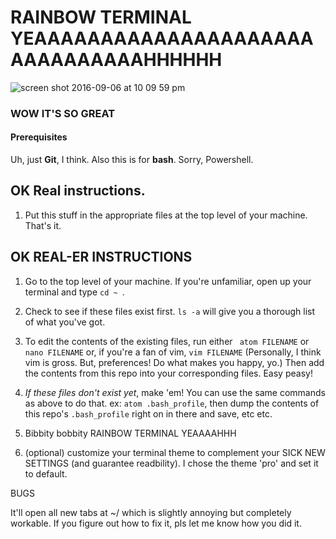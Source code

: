 # RAINBOW TERMINAL **YEAAAAAAAAAAAAAAAAAAAAAAAAAAAAAAAHHHHHH**

![screen shot 2016-09-06 at 10 09 59 pm](https://cloud.githubusercontent.com/assets/13214521/18300663/0c972014-7480-11e6-954c-f90554f944ad.png)

### WOW IT'S SO GREAT

#### Prerequisites

Uh, just **Git**, I think.  Also this is for **bash**.  Sorry, Powershell.

## OK Real instructions.

1. Put this stuff in the appropriate files at the top level of your machine. That's it.  

## **OK REAL-ER INSTRUCTIONS**

1.  Go to the top level of your machine. If you're unfamiliar, open up your terminal and type `cd ~ `.
2. Check to see if these files exist first.  `ls -a` will give you a thorough list of what you've got.  
3. To edit the contents of the existing files, run either ` atom FILENAME` or `nano FILENAME` or, if you're a fan of vim, `vim FILENAME`  (Personally, I think vim is gross.  But, preferences!  Do what makes you happy, yo.)  Then add the contents from this repo into your corresponding files.  Easy peasy!
4. _If these files don't exist yet_, make 'em!  You can use the same commands as above to do that.
ex: `atom .bash_profile`, then dump the contents of this repo's `.bash_profile` right on in there and save, etc etc. 

5. Bibbity bobbity RAINBOW TERMINAL YEAAAAHHH

6. (optional) customize your terminal theme to complement your SICK NEW SETTINGS (and guarantee readbility).  I chose the theme 'pro' and set it to default.

BUGS

It'll open all new tabs at ~/ which is slightly annoying but completely workable.  If you figure out how to fix it, pls let me know how you did it.

